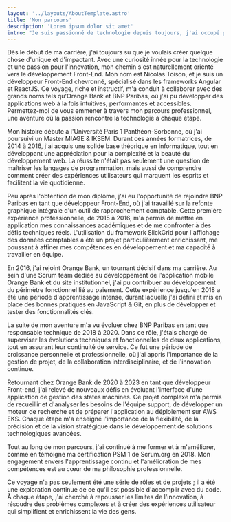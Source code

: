 ```yaml
---
layout: '../layouts/AboutTemplate.astro'
title: 'Mon parcours'
description: 'Lorem ipsum dolor sit amet'
intro: "Je suis passionné de technologie depuis toujours, j'ai occupé plusieurs postes dans l'univers du développent logiciel depuis 7 ans et suis Freelance depuis 3 ans."
---
```


Dès le début de ma carrière, j'ai toujours su que je voulais créer quelque chose d'unique et d'impactant. Avec une curiosité innée pour la technologie et une passion pour l'innovation, mon chemin s'est naturellement orienté vers le développement Front-End. Mon nom est Nicolas Toison, et je suis un développeur Front-End chevronné, spécialisé dans les frameworks Angular et ReactJS. Ce voyage, riche et instructif, m'a conduit à collaborer avec des grands noms tels qu'Orange Bank et BNP Paribas, où j'ai pu développer des applications web à la fois intuitives, performantes et accessibles. Permettez-moi de vous emmener à travers mon parcours professionnel, une aventure où la passion rencontre la technologie à chaque étape.

Mon histoire débute à l'Université Paris 1 Panthéon-Sorbonne, où j'ai poursuivi un Master MIAGE & IKSEM. Durant ces années formatrices, de 2014 à 2016, j'ai acquis une solide base théorique en informatique, tout en développant une appréciation pour la complexité et la beauté du développement web. La réussite n'était pas seulement une question de maîtriser les langages de programmation, mais aussi de comprendre comment créer des expériences utilisateurs qui marquent les esprits et facilitent la vie quotidienne.

Peu après l'obtention de mon diplôme, j'ai eu l'opportunité de rejoindre BNP Paribas en tant que développeur Front-End, où j'ai travaillé sur la refonte graphique intégrale d'un outil de rapprochement comptable. Cette première expérience professionnelle, de 2015 à 2016, m'a permis de mettre en application mes connaissances académiques et de me confronter à des défis techniques réels. L'utilisation du framework SlickGrid pour l'affichage des données comptables a été un projet particulièrement enrichissant, me poussant à affiner mes compétences en développement et ma capacité à travailler en équipe.

En 2016, j'ai rejoint Orange Bank, un tournant décisif dans ma carrière. Au sein d'une Scrum team dédiée au développement de l'application mobile Orange Bank et du site institutionnel, j'ai pu contribuer au développement du périmètre fonctionnel lié au paiement. Cette expérience jusqu'en 2018 a été une période d'apprentissage intense, durant laquelle j'ai défini et mis en place des bonnes pratiques en JavaScript & Git, en plus de développer et tester des fonctionnalités clés.

La suite de mon aventure m'a vu évoluer chez BNP Paribas en tant que responsable technique de 2018 à 2020. Dans ce rôle, j'étais chargé de superviser les évolutions techniques et fonctionnelles de deux applications, tout en assurant leur continuité de service. Ce fut une période de croissance personnelle et professionnelle, où j'ai appris l'importance de la gestion de projet, de la collaboration interdisciplinaire, et de l'innovation continue.

Retournant chez Orange Bank de 2020 à 2023 en tant que développeur Front-end, j'ai relevé de nouveaux défis en évoluant l'interface d'une application de gestion des states machines. Ce projet complexe m'a permis de recueillir et d'analyser les besoins de l'équipe support, de développer un moteur de recherche et de préparer l'application au déploiement sur AWS EKS. Chaque étape m'a enseigné l'importance de la flexibilité, de la précision et de la vision stratégique dans le développement de solutions technologiques avancées.

Tout au long de mon parcours, j'ai continué à me former et à m'améliorer, comme en témoigne ma certification PSM 1 de Scrum.org en 2018. Mon engagement envers l'apprentissage continu et l'amélioration de mes compétences est au cœur de ma philosophie professionnelle.

Ce voyage n'a pas seulement été une série de rôles et de projets ; il a été une exploration continue de ce qu'il est possible d'accomplir avec du code. À chaque étape, j'ai cherché à repousser les limites de l'innovation, à résoudre des problèmes complexes et à créer des expériences utilisateur qui simplifient et enrichissent la vie des gens.
